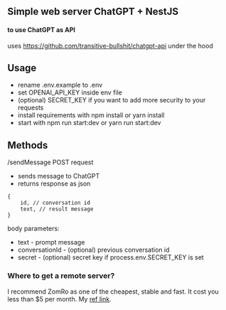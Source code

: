## Simple web server ChatGPT + NestJS
####  to use ChatGPT as API

uses https://github.com/transitive-bullshit/chatgpt-api under the hood



## Usage
- rename .env.example to .env
- set OPENAI_API_KEY inside env file
- (optional) SECRET_KEY if you want to add more security to your requests
- install requirements with npm install or yarn install
- start with npm run start:dev or yarn run start:dev


## Methods 
/sendMessage
POST request
- sends message to ChatGPT
- returns response as json 
```
{
    id, // conversation id
    text, // result message
}
```

body parameters:
- text - prompt message
- conversationId - (optional) previous conversation id
- secret - (optional) secret key if process.env.SECRET_KEY is set


### Where to get a remote server?
I recommend ZomRo as one of the cheapest, stable and fast. 
It cost you less than $5 per month. 
My [ref link](https://zomro.com/vds?from=368952).
